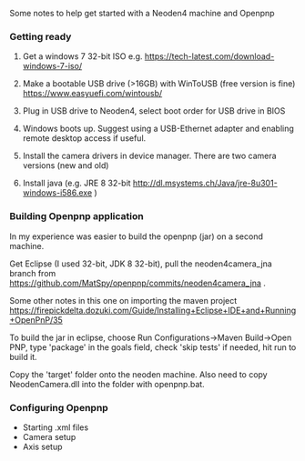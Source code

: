 Some notes to help get started with a Neoden4 machine and Openpnp

### Getting ready
1) Get a windows 7 32-bit ISO 
e.g. https://tech-latest.com/download-windows-7-iso/

2) Make a bootable USB drive (>16GB) with WinToUSB (free version is fine)
https://www.easyuefi.com/wintousb/

3) Plug in USB drive to Neoden4, select boot order for USB drive in BIOS

4) Windows boots up. Suggest using a USB-Ethernet adapter and enabling remote desktop access if useful.

5) Install the camera drivers in device manager. There are two camera versions (new and old)

6) Install java (e.g. JRE 8 32-bit http://dl.msystems.ch/Java/jre-8u301-windows-i586.exe )

### Building Openpnp application

In my experience was easier to build the openpnp (jar) on a second machine. 

Get Eclipse (I used 32-bit, JDK 8 32-bit), pull the neoden4camera_jna branch from
https://github.com/MatSpy/openpnp/commits/neoden4camera_jna . 

Some other notes in this one on importing the maven project
https://firepickdelta.dozuki.com/Guide/Installing+Eclipse+IDE+and+Running+OpenPnP/35

To build the jar in eclipse, choose Run Configurations->Maven Build->Open PNP, type 'package' in the goals field, check 'skip tests' if needed, hit run to build it.

Copy the 'target' folder onto the neoden machine. Also need to copy NeodenCamera.dll into the folder with openpnp.bat.

### Configuring Openpnp
- Starting .xml files
- Camera setup
- Axis setup